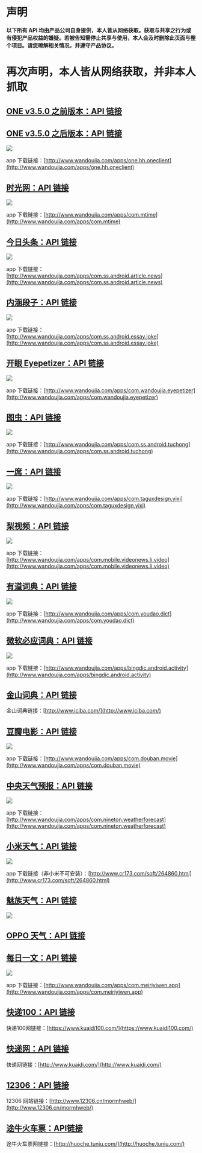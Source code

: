 # 声明 #
**以下所有 API 均由产品公司自身提供，本人皆从网络获取。获取与共享之行为或有侵犯产品权益的嫌疑。若被告知需停止共享与使用，本人会及时删除此页面与整个项目。请您暸解相关情况，并遵守产品协议。**
<h1>再次声明，本人皆从网络获取，并非本人抓取</h2>

## [ONE v3.5.0 之前版本：API 链接](https://github.com/jokermonn/-Api/blob/master/ONE~v3.5.0.md) ##

## [ONE v3.5.0 之后版本：API 链接](https://github.com/jokermonn/-Api/blob/master/ONEv3.5.0~.md) ##

![](https://camo.githubusercontent.com/079c18fa139ab14b8eae6eafe40da2d518ed2838/687474703a2f2f692e696d6775722e636f6d2f754b613261595a2e706e67)

app 下载链接：[http://www.wandoujia.com/apps/one.hh.oneclient](http://www.wandoujia.com/apps/one.hh.oneclient)

## [时光网：API 链接](https://github.com/jokermonn/-Api/blob/master/Time.md)

![](http://img.wdjimg.com/mms/icon/v1/e/81/8974ffd9388f547dc8877e0c55d2e81e_78_78.png)

app 下载链接：[http://www.wandoujia.com/apps/com.mtime](http://www.wandoujia.com/apps/com.mtime)

## [今日头条：API 链接](https://github.com/jokermonn/-Api/blob/master/Todaynews.md) ##

![](http://img.wdjimg.com/mms/icon/v1/4/97/4b8356b706e0048b4ca9677c426c3974_78_78.png)		

app 下载链接：[http://www.wandoujia.com/apps/com.ss.android.article.news](http://www.wandoujia.com/apps/com.ss.android.article.news)

## [内涵段子：API 链接](https://github.com/jokermonn/-Api/blob/master/Neihan.md) ##

![](http://android-artworks.25pp.com/fs08/2017/05/12/10/110_b3d9628e0cdcee34a2083a821b9c5472_con_130x130.png)

app 下载链接：[http://www.wandoujia.com/apps/com.ss.android.essay.joke](http://www.wandoujia.com/apps/com.ss.android.essay.joke)

## [开眼 Eyepetizer：API 链接](https://github.com/jokermonn/-Api/blob/master/Eyepetizer.md)

![](http://img.wdjimg.com/mms/icon/v1/1/dc/50a4c597efe027933e3a3f90b0afbdc1_78_78.png)

app 下载链接：[http://www.wandoujia.com/apps/com.wandoujia.eyepetizer](http://www.wandoujia.com/apps/com.wandoujia.eyepetizer)

## [图虫：API 链接](https://github.com/jokermonn/-Api/blob/master/Tuchong.md) ##

![](http://android-artworks.25pp.com/fs08/2017/05/19/5/2_7bd0b4718ffe5ef41e941753ef11d12b_con_130x130.png)

app 下载链接：[http://www.wandoujia.com/apps/com.ss.android.tuchong](http://www.wandoujia.com/apps/com.ss.android.tuchong)

## [一席：API 链接](https://github.com/jokermonn/-Api/blob/master/Yixi.md)

![](http://img.wdjimg.com/mms/icon/v1/9/b4/9ee57d8fe18ce1d0a5f226e757f44b49_78_78.png)

app 下载链接：[http://www.wandoujia.com/apps/com.taguxdesign.yixi](http://www.wandoujia.com/apps/com.taguxdesign.yixi)

## [梨视频：API 链接](https://github.com/jokermonn/-Api/blob/master/Livideo.md) ##

![](http://img.wdjimg.com/mms/icon/v1/9/ed/93acb88683bd7976ca04a61201e9ded9_78_78.png)

app 下载链接：[http://www.wandoujia.com/apps/com.mobile.videonews.li.video](http://www.wandoujia.com/apps/com.mobile.videonews.li.video)

## [有道词典：API 链接](https://github.com/jokermonn/-Api/blob/master/YoudaoDic.md) ##

![](http://img.wdjimg.com/mms/icon/v1/0/82/8f4c1ccdc0a96b9c44a5c94709a77820_78_78.png)

app 下载链接：[http://www.wandoujia.com/apps/com.youdao.dict](http://www.wandoujia.com/apps/com.youdao.dict)

## [微软必应词典：API 链接](https://github.com/jokermonn/-Api/blob/master/BingDic.md) ##

![](http://img.wdjimg.com/mms/icon/v1/b/04/53110268118ae536fcf87ec91353904b_78_78.png)

app 下载链接：[http://www.wandoujia.com/apps/bingdic.android.activity](http://www.wandoujia.com/apps/bingdic.android.activity)

## [金山词典：API 链接](https://github.com/jokermonn/-Api/blob/master/KingsoftDic.md) ##

金山词典链接：[http://www.iciba.com/](http://www.iciba.com/)

## [豆瓣电影：API 链接](https://github.com/jokermonn/-Api/blob/master/DoubanMovie.md) ##

![](http://img.wdjimg.com/mms/icon/v1/9/f4/e2fed53a563d696d990484de34729f49_78_78.png)

app 下载链接：[http://www.wandoujia.com/apps/com.douban.movie](http://www.wandoujia.com/apps/com.douban.movie)

## [中央天气预报：API 链接](https://github.com/jokermonn/-Api/blob/master/CenterWeather.md) ##

![](http://img.wdjimg.com/mms/icon/v1/5/22/05be4e3dc6e4beaf4be0c1249c176225_78_78.png)

app 下载链接：[http://www.wandoujia.com/apps/com.nineton.weatherforecast](http://www.wandoujia.com/apps/com.nineton.weatherforecast)

## [小米天气：API 链接](https://github.com/jokermonn/-Api/blob/master/XiaomiWeather.md) ##

![](http://i1.piimg.com/567571/d9d68c0ad8def11b.png)

app 下载链接（非小米不可安装）：[http://www.cr173.com/soft/264860.html](http://www.cr173.com/soft/264860.html)

## [魅族天气：API 链接](https://github.com/jokermonn/-Api/blob/master/MXWeather.md) ##

![](http://p1.bpimg.com/4851/4fe7a2df33d616b0.png)

## [OPPO 天气：API 链接](https://github.com/jokermonn/-Api/blob/master/OPPOWeather.md) ##

## [每日一文：API 链接](https://github.com/jokermonn/-Api/blob/master/OneArticle.md) ##

![](http://img.wdjimg.com/mms/icon/v1/5/81/865635b34f2a7d3d3b5bb7a368cb2815_78_78.png)

app 下载链接：[http://www.wandoujia.com/apps/com.meiriyiwen.app](http://www.wandoujia.com/apps/com.meiriyiwen.app)

## [快递100：API 链接](https://github.com/jokermonn/-Api/blob/master/ExpressDelivery100.md) ##

快递100网链接：[https://www.kuaidi100.com/](https://www.kuaidi100.com/)

## [快递网：API 链接](https://github.com/jokermonn/-Api/blob/master/ExpressDelivery.md) ##

快递网链接：[http://www.kuaidi.com/](http://www.kuaidi.com/)

## [12306：API 链接](https://github.com/jokermonn/-Api/blob/master/12306.md) ##

12306 网站链接：[http://www.12306.cn/mormhweb/](http://www.12306.cn/mormhweb/)

## [途牛火车票：API链接](https://github.com/jokermonn/-Api/blob/master/TuniuTickets.md) ##

途牛火车票网链接：[http://huoche.tuniu.com/](http://huoche.tuniu.com/)

